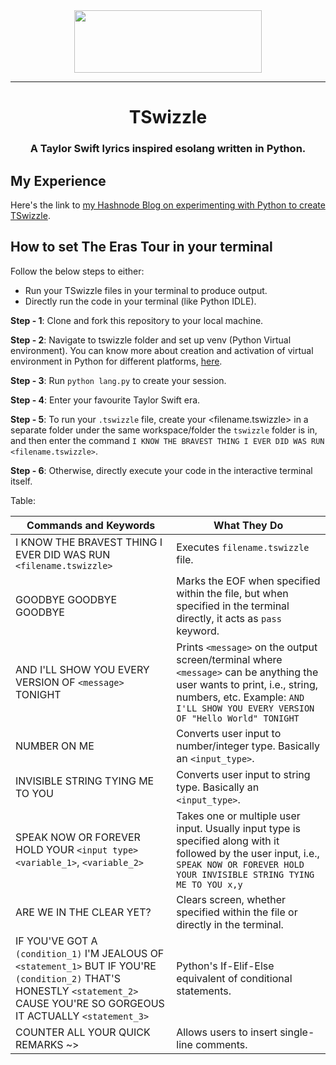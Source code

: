 <div align="center">
  <img src="https://user-images.githubusercontent.com/80174214/236772644-c1f252e4-d608-446a-b889-628beb817179.png" width="300" height="100"/>
  <hr>
  <h1>TSwizzle</h1>
  <h3>A Taylor Swift lyrics inspired esolang written in Python.</h3>
</div>





## My Experience
Here's the link to [my Hashnode Blog on experimenting with Python to create TSwizzle](https://abelisaurus.hashnode.dev/tswizzle-how-taylor-swift-inspired-me-to-create-my-own-tiny-esolang).

## How to set The Eras Tour in your terminal

Follow the below steps to either:
- Run your TSwizzle files in your terminal to produce output.
- Directly run the code in your terminal (like Python IDLE).

**Step - 1**: Clone and fork this repository to your local machine.

**Step - 2**: Navigate to tswizzle folder and set up venv (Python Virtual environment). You can know more about creation and activation of virtual environment in Python for different platforms, [here](https://docs.python.org/3/library/venv.html).

**Step - 3**: Run `python lang.py` to create your session.

**Step - 4**: Enter your favourite Taylor Swift era.

**Step - 5**: To run your `.tswizzle` file, create your <filename.tswizzle> in a separate folder under the same workspace/folder the `tswizzle` folder is in, and then enter the command `I KNOW THE BRAVEST THING I EVER DID WAS RUN <filename.tswizzle>`.

**Step - 6**: Otherwise, directly execute your code in the interactive terminal itself.

Table:

| **Commands and Keywords**                                                                                                                                               | **What They Do**                                                                                                                                                                        |
|-------------------------------------------------------------------------------------------------------------------------------------------------------------------------|-----------------------------------------------------------------------------------------------------------------------------------------------------------------------------------------|
| I KNOW THE BRAVEST THING I EVER DID WAS RUN `<filename.tswizzle>`                                                                                                                                  | Executes `filename.tswizzle` file.                                                                                                                                                        |
| GOODBYE GOODBYE GOODBYE                                                                                                                                                 | Marks the EOF when specified within the file, but when specified in the terminal directly, it acts as `pass` keyword.                                                                     |
| AND I'LL SHOW YOU EVERY VERSION OF `<message>` TONIGHT                                                                                                                    | Prints `<message>` on the output screen/terminal where `<message>` can be anything the user wants to print, i.e., string, numbers, etc. Example: `AND I'LL SHOW YOU EVERY VERSION OF "Hello World" TONIGHT`      |
| NUMBER ON ME                                                                                                                                                            | Converts user input to number/integer type. Basically an `<input_type>`.                                                                                                                  |
| INVISIBLE STRING TYING ME TO YOU                                                                                                                                        | Converts user input to string type. Basically an `<input_type>`.                                                                                                                          |
| SPEAK NOW OR FOREVER HOLD YOUR `<input type>` `<variable_1>`, `<variable_2>`                                                                                                  | Takes one or multiple user input. Usually input type is specified along with it followed by the user input, i.e., `SPEAK NOW OR FOREVER HOLD YOUR INVISIBLE STRING TYING ME TO YOU x,y` |
| ARE WE IN THE CLEAR YET?                                                                                                                                                | Clears screen, whether specified within the file or directly in the terminal.                                                                                                           |
| IF YOU'VE GOT A `(condition_1)` I'M JEALOUS OF `<statement_1>` BUT IF YOU'RE `(condition_2)` THAT'S HONESTLY `<statement_2>` CAUSE YOU'RE SO GORGEOUS IT ACTUALLY `<statement_3>` | Python's If-Elif-Else equivalent of conditional statements.                                                                                                                             |
| COUNTER ALL YOUR QUICK REMARKS ~>                                                                                                                                       | Allows users to insert single-line comments.                                                                                                                                            |
